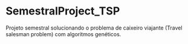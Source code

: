 # SemestralProject_TSP
Projeto semestral solucionando o problema de caixeiro viajante (Travel salesman problem) com algoritmos genéticos.
